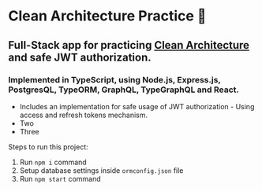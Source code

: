 #  Clean Architecture Practice 🧼

## Full-Stack app for practicing <a href="https://blog.cleancoder.com/uncle-bob/2012/08/13/the-clean-architecture.html" target="_blank">Clean Architecture</a> and safe JWT authorization.

### Implemented in TypeScript, using Node.js, Express.js, PostgresQL, TypeORM, GraphQL, TypeGraphQL and React.

- Includes an implementation for safe usage of JWT authorization - Using access and refresh tokens mechanism.
- Two
- Three

Steps to run this project:

1. Run `npm i` command
2. Setup database settings inside `ormconfig.json` file
3. Run `npm start` command

